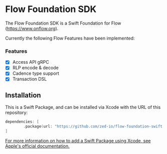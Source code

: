 # Flow Foundation SDK
The Flow Foundation SDK is a Swift Foundation for Flow (https://www.onflow.org). 

Currently the following Flow Features have been implemented:

### Features
- [x] Access API gRPC
- [x] RLP encode & decode
- [x] Cadence type support
- [x] Transaction DSL

## Installation

This is a Swift Package, and can be installed via Xcode with the URL of this repository:

```swift
dependencies: [
        .package(url: "https://github.com/zed-io/flow-foundation-swift.git ", from: "0.0.2-beta") 
]
```

[For more information on how to add a Swift Package using Xcode, see Apple's official documentation.](https://developer.apple.com/documentation/xcode/adding_package_dependencies_to_your_app)

